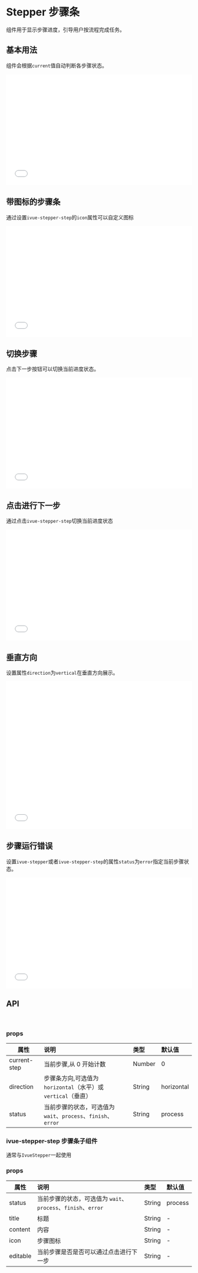 # Stepper 步骤条    

组件用于显示步骤进度，引导用户按流程完成任务。       


## 基本用法

组件会根据```current```值自动判断各步骤状态。

<iframe width="100%" height="300" src="//jsfiddle.net/qq282126990/9uztm7pL/embedded/result,html,css,js/" allowfullscreen="allowfullscreen" allowpaymentrequest frameborder="0"></iframe>

## 带图标的步骤条

通过设置```ivue-stepper-step```的```icon```属性可以自定义图标

<iframe width="100%" height="300" src="//jsfiddle.net/qq282126990/qaevrc30/embedded/result,html,css,js/" allowfullscreen="allowfullscreen" allowpaymentrequest frameborder="0"></iframe>

## 切换步骤

点击下一步按钮可以切换当前进度状态。

<iframe width="100%" height="300" src="//jsfiddle.net/qq282126990/ftoapr2L/embedded/result,html,css,js/" allowfullscreen="allowfullscreen" allowpaymentrequest frameborder="0"></iframe>

## 点击进行下一步

通过点击```ivue-stepper-step```切换当前进度状态

<iframe width="100%" height="300" src="//jsfiddle.net/qq282126990/ho7waj06/embedded/result,html,css,js/" allowfullscreen="allowfullscreen" allowpaymentrequest frameborder="0"></iframe>


## 垂直方向 

设置属性```direction```为```vertical```在垂直方向展示。

<iframe width="100%" height="400" src="//jsfiddle.net/qq282126990/a3vhr2sc/embedded/result,html,css,js/" allowfullscreen="allowfullscreen" allowpaymentrequest frameborder="0"></iframe>


## 步骤运行错误

设置```ivue-stepper```或者```ivue-stepper-step```的属性```status```为```error```指定当前步骤状态。

<iframe width="100%" height="300" src="//jsfiddle.net/qq282126990/z0mjphc9/embedded/result,html,css,js/" allowfullscreen="allowfullscreen" allowpaymentrequest frameborder="0"></iframe>


## API

<br>

### props     

| 属性          | 说明                             | 类型   | 默认值 |
| ------------- | :------------------------------- | :----- | :----- |         
| current-step    | 当前步骤,从 0 开始计数 | Number | 0      |           
| direction    | 步骤条方向,可选值为```horizontal```（水平）或 ```vertical```（垂直） | String | horizontal      |           
| status    | 当前步骤的状态，可选值为 ```wait```、```process```、```finish```、```error``` | String | process      |           

### ivue-stepper-step 步骤条子组件

通常与```IvueStepper```一起使用

### props     

| 属性          | 说明                             | 类型   | 默认值 |
| ------------- | :------------------------------- | :----- | :----- |
| status    | 当前步骤的状态，可选值为 ```wait```、```process```、```finish```、```error``` | String | process      |           
| title    | 标题 | String | -      |           
| content    | 内容 | String | -      |           
| icon    | 步骤图标 | String | -      |           
| editable    | 当前步骤是否是否可以通过点击进行下一步 | String | -      |           

